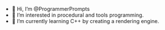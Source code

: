 - 👋 Hi, I’m @ProgrammerPrompts
- 👀 I’m interested in procedural and tools programming.
- 🌱 I’m currently learning C++ by creating a rendering engine.

<!---
ProgrammerPrompts/ProgrammerPrompts is a ✨ special ✨ repository because its `README.md` (this file) appears on your GitHub profile.
You can click the Preview link to take a look at your changes.
--->
